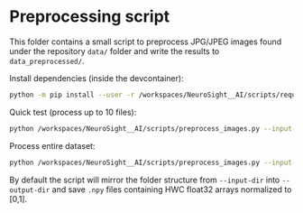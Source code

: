 Preprocessing script
====================

This folder contains a small script to preprocess JPG/JPEG images found under the repository `data/` folder and write the results to `data_preprocessed/`.

Install dependencies (inside the devcontainer):

```bash
python -m pip install --user -r /workspaces/NeuroSight__AI/scripts/requirements.txt
```

Quick test (process up to 10 files):

```bash
python /workspaces/NeuroSight__AI/scripts/preprocess_images.py --input-dir data/neurosight_data/Training --output-dir data_preprocessed --max-files 10 --img-size 256 --save-as npy
```

Process entire dataset:

```bash
python /workspaces/NeuroSight__AI/scripts/preprocess_images.py --input-dir data/neurosight_data --output-dir data_preprocessed --img-size 256 --save-as npy
```

By default the script will mirror the folder structure from `--input-dir` into `--output-dir` and save `.npy` files containing HWC float32 arrays normalized to [0,1].
